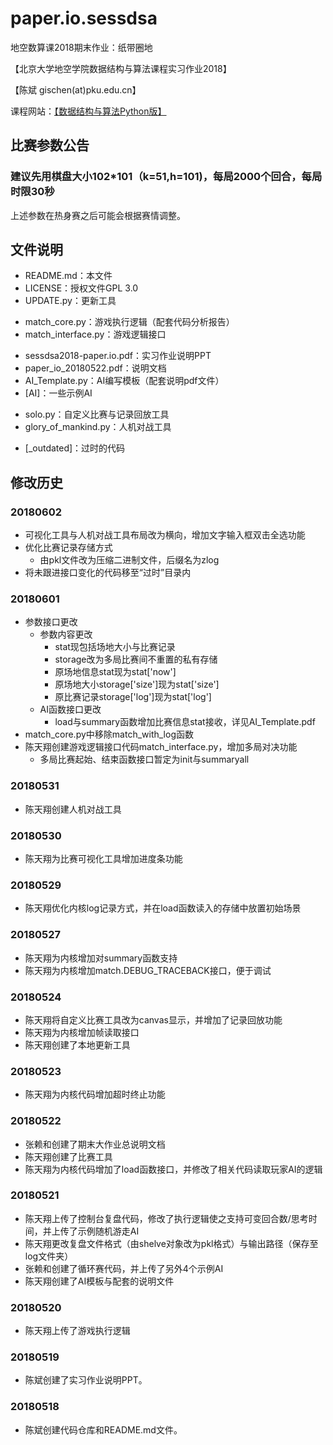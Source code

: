 # paper.io.sessdsa
地空数算课2018期末作业：纸带圈地

【北京大学地空学院数据结构与算法课程实习作业2018】

【陈斌 gischen(at)pku.edu.cn】

课程网站：[【数据结构与算法Python版】](http://gis4g.pku.edu.cn/course/pythonds)

## 比赛参数公告
### __建议先用棋盘大小102*101（k=51,h=101)，每局2000个回合，每局时限30秒__

上述参数在热身赛之后可能会根据赛情调整。

## 文件说明
- README.md：本文件
- LICENSE：授权文件GPL 3.0
- UPDATE.py：更新工具
* match_core.py：游戏执行逻辑（配套代码分析报告）
* match_interface.py：游戏逻辑接口
- sessdsa2018-paper.io.pdf：实习作业说明PPT
- paper_io_20180522.pdf：说明文档
- AI_Template.py：AI编写模板（配套说明pdf文件）
- [AI]：一些示例AI
* solo.py：自定义比赛与记录回放工具
* glory_of_mankind.py：人机对战工具
- [_outdated]：过时的代码

## 修改历史

### 20180602
- 可视化工具与人机对战工具布局改为横向，增加文字输入框双击全选功能
- 优化比赛记录存储方式
    - 由pkl文件改为压缩二进制文件，后缀名为zlog
- 将未跟进接口变化的代码移至“过时”目录内

### 20180601
- 参数接口更改
    - 参数内容更改
        - stat现包括场地大小与比赛记录
        - storage改为多局比赛间不重置的私有存储
        - 原场地信息stat现为stat\['now'\]
        - 原场地大小storage\['size'\]现为stat\['size'\]
        - 原比赛记录storage\['log'\]现为stat\['log'\]
    - AI函数接口更改
        - load与summary函数增加比赛信息stat接收，详见AI_Template.pdf
- match_core.py中移除match_with_log函数
- 陈天翔创建游戏逻辑接口代码match_interface.py，增加多局对决功能
    - 多局比赛起始、结束函数接口暂定为init与summaryall

### 20180531
- 陈天翔创建人机对战工具

### 20180530
- 陈天翔为比赛可视化工具增加进度条功能

### 20180529
- 陈天翔优化内核log记录方式，并在load函数读入的存储中放置初始场景

### 20180527
- 陈天翔为内核增加对summary函数支持
- 陈天翔为内核增加match.DEBUG_TRACEBACK接口，便于调试

### 20180524
- 陈天翔将自定义比赛工具改为canvas显示，并增加了记录回放功能
- 陈天翔为内核增加帧读取接口
- 陈天翔创建了本地更新工具

### 20180523
- 陈天翔为内核代码增加超时终止功能

### 20180522
- 张赖和创建了期末大作业总说明文档
- 陈天翔创建了比赛工具
- 陈天翔为内核代码增加了load函数接口，并修改了相关代码读取玩家AI的逻辑

### 20180521
- 陈天翔上传了控制台复盘代码，修改了执行逻辑使之支持可变回合数/思考时间，并上传了示例随机游走AI
- 陈天翔更改复盘文件格式（由shelve对象改为pkl格式）与输出路径（保存至log文件夹）
- 张赖和创建了循环赛代码，并上传了另外4个示例AI
- 陈天翔创建了AI模板与配套的说明文件

### 20180520
- 陈天翔上传了游戏执行逻辑

### 20180519
- 陈斌创建了实习作业说明PPT。

### 20180518
- 陈斌创建代码仓库和README.md文件。
